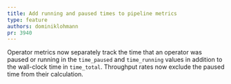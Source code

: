 ```yaml
---
title: Add running and paused times to pipeline metrics
type: feature
authors: dominiklohmann
pr: 3940
---
```


Operator metrics now separately track the time that an operator was paused or
running in the `time_paused` and `time_running` values in addition to the
wall-clock time in `time_total`. Throughput rates now exclude the paused time
from their calculation.

